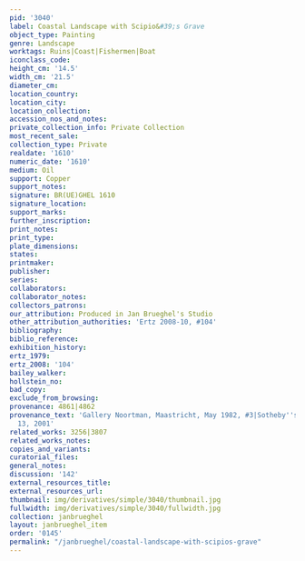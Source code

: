 ```yaml
---
pid: '3040'
label: Coastal Landscape with Scipio&#39;s Grave
object_type: Painting
genre: Landscape
worktags: Ruins|Coast|Fishermen|Boat
iconclass_code:
height_cm: '14.5'
width_cm: '21.5'
diameter_cm:
location_country:
location_city:
location_collection:
accession_nos_and_notes:
private_collection_info: Private Collection
most_recent_sale:
collection_type: Private
realdate: '1610'
numeric_date: '1610'
medium: Oil
support: Copper
support_notes:
signature: BR(UE)GHEL 1610
signature_location:
support_marks:
further_inscription:
print_notes:
print_type:
plate_dimensions:
states:
printmaker:
publisher:
series:
collaborators:
collaborator_notes:
collectors_patrons:
our_attribution: Produced in Jan Brueghel's Studio
other_attribution_authorities: 'Ertz 2008-10, #104'
bibliography:
biblio_reference:
exhibition_history:
ertz_1979:
ertz_2008: '104'
bailey_walker:
hollstein_no:
bad_copy:
exclude_from_browsing:
provenance: 4861|4862
provenance_text: 'Gallery Noortman, Maastricht, May 1982, #3|Sotheby''s, London, December
  13, 2001'
related_works: 3256|3807
related_works_notes:
copies_and_variants:
curatorial_files:
general_notes:
discussion: '142'
external_resources_title:
external_resources_url:
thumbnail: img/derivatives/simple/3040/thumbnail.jpg
fullwidth: img/derivatives/simple/3040/fullwidth.jpg
collection: janbrueghel
layout: janbrueghel_item
order: '0145'
permalink: "/janbrueghel/coastal-landscape-with-scipios-grave"
---
```

